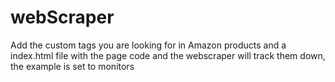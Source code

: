 # webScraper
Add the custom tags you are looking for in Amazon products and a index.html file with the page code and the webscraper will track them down, the example is set to monitors
